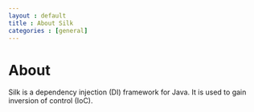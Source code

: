 ```yaml
---
layout : default
title : About Silk
categories : [general]
---
```

# About

Silk is a dependency injection (DI) framework for Java. It is used to gain inversion of control (IoC).